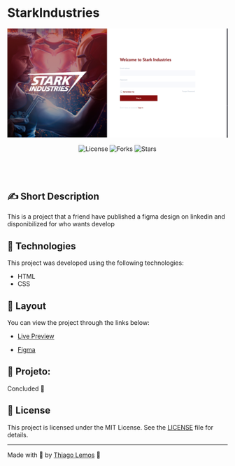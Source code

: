 # StarkIndustries

<p align="center">
  <img alt="Portifolio" src=".github/desktop.png">
  <!-- <img alt="Calculadora" src=".github/mobile.png"> -->
</p>

<p align="center">
  <img  src="https://img.shields.io/static/v1?label=license&message=MIT&color=131313&labelColor=323A46" alt="License">
  
  <img src="https://img.shields.io/github/forks/thiagolemosdev/calculadora?label=forks&message=MIT&color=131313&labelColor=323A46" alt="Forks">

  <img src="https://img.shields.io/github/stars/thiagolemosdev/calculadora?label=stars&message=MIT&color=131313&labelColor=323A46" alt="Stars">
</p>

<h1 align="center">
<!--     <img alt="my-onix" title="my-onix-web" src=".github/preview.gif" /> -->
</h1>

<br>

## ✍ Short Description

This is a project that a friend have published a figma design on linkedin and disponibilized for who wants develop

## 🧪 Technologies

This project was developed using the following technologies:

- HTML
- CSS
<!-- - JAVASCRIPT -->

<!-- ## 🚀 Getting started
Clone the project and access the folder.
```bash
git clone https://github.com/birobirobiro/my-onix-web.git
cd my-onix-web
```
Run this command to install the dependencies.
```bash
yarn install
yarn dev
``` -->

## 🔖 Layout

You can view the project through the links below:

- [Live Preview](https://stark-industries.thiagolemos.tech/)

- [Figma](https://www.figma.com/file/um92YqpfGlWiarQUpXwA8v/Sign-Up)

<!-- Remembering that you need to have a [Figma](http://figma.com/) account to access it. -->

## 🚧 Projeto:

Concluded 🙌

<!-- ## 🎨 Inspiração:
Figma: https://www.figma.com/file/2A51gQJCk5V6LxcIh2en0b/HBO-Max-Redesign-Web-App-(Community) -->

## 📝 License

This project is licensed under the MIT License. See the [LICENSE](LICENSE) file for details.

---

Made with 💙 by [Thiago Lemos](https://www.thiagolemos.tech) 👋
